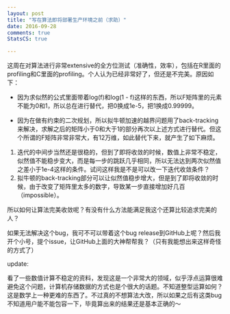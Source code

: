 ```yaml
---
layout: post
title: "写在算法即将部署生产环境之前（求助）"
date: 2016-09-28
comments: true
StatsCS: true

---
```


这周在对算法进行非常extensive的全方位测试（准确性，效率），包括在R里面的profiling和C里面的profiling。个人认为已经非常好了，但还是不完美。原因如下：

- 因为求似然的公式里面带着log(f)和log(1 - f)这样的东西，所以F矩阵里的元素不能为0和1，所以总在进行替代，把0换成1e-5，把1换成0.99999。

- 因为在做有约束的二次规划，所以拟牛顿加速的越界问题用了back-tracking来解决，求解之后的矩阵小于0和大于1的部分再次以上述方式进行替代。但这个所谓的F矩阵非常非常大，有12万维，如此替代下来，就产生了如下麻烦。

1. 迭代的中间步当然还是很稳的，但到了即将收敛的时候，数值上非常不稳定，似然值不能稳步变大，而是每一步的跳跃几乎相同，所以无法达到两次似然值之差小于1e-4这样的条件。试问这样我是不是可以改一下迭代收敛条件？
2. 拟牛顿的back-tracking部分可以让似然值稳步增大，但是到了即将收敛的时候，由于改变了矩阵里太多的数字，导致某一步直接增加好几百（impossible）。

所以如何让算法完美收敛呢？有没有什么方法能满足我这个还算比较追求完美的人？

如果无法解决这个bug，我可不可以带着这个bug release到GitHub上呢？然后我开个小号，提个issue，让GitHub上面的大神帮帮我？（只有我能想出来这样奇怪的方式了）


update:

看了一些数值计算不稳定的资料，发现这是一个非常大的领域，似乎浮点运算很难避免这个问题，计算机存储数据的方式也是个很大的话题。不知道整型运算如何？这是数学上一种更难的东西了。不过真的不想算法大改，所以如果之后有这类bug不知道用户能不能包容一下，毕竟算出来的结果还是基本正确的～